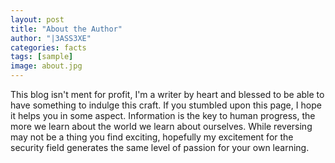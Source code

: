 ```yaml
---
layout: post
title: "About the Author"
author: "|3ASS3XE"
categories: facts
tags: [sample]
image: about.jpg
---
```


This blog isn't ment for profit, I'm a writer by heart and blessed to be able to have something to indulge this craft.  If you stumbled upon this page, I hope it helps you in some aspect.  Information is the key to human progress, the more we learn about the world we learn about ourselves.  While reversing may not be a thing you find exciting, hopefully my excitement for the security field generates the same  level of passion for your own learning.
